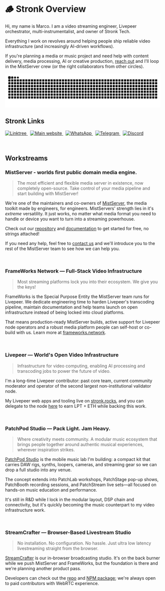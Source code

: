 # 🪵 Stronk Overview

Hi, my name is Marco. I am a video streaming engineer, Livepeer orchestrator, multi-instrumentalist, and owner of Stronk Tech.

Everything I work on revolves around helping people ship reliable video infrastructure (and increasingly AI-driven workflows).

If you're planning a media or music project and need help with content delivery, media processing, AI or creative production, [reach out](https://www.stronk.tech/contact) and I'll loop in the MistServer crew (or the right collaborators from other circles).

![animation](https://raw.githubusercontent.com/stronk-dev/stronk-dev/snek/github-contribution-grid-snake-dark.svg)

## Stronk Links

<a href="https://linktr.ee/stronk.tech" target="_blank" rel="noopener noreferrer">
    <img src="https://img.shields.io/badge/links-%40stronk.tech-c0caf5?style=for-the-badge&logo=linktree&logoColor=c0caf5&labelColor=414868&color=c0caf5&link=https%3A%2F%2Flinktr.ee%2Fstronk.tech" alt="Linktree" />
</a>
&nbsp;
<a href="http://stronk.tech/" target="_blank" rel="noopener noreferrer">
    <img src="https://img.shields.io/badge/website-www.stronk.tech-c0caf5?style=for-the-badge&logo=webflow&logoColor=c0caf5&labelColor=414868&color=c0caf5&link=https%3A%2F%2Fstronk.tech" alt="Main website" />
</a>
&nbsp;
<a href="https://wa.me/31625300165" target="_blank" rel="noopener noreferrer">
    <img src="https://img.shields.io/badge/WhatsApp-%40stronk--tech-c0caf5?style=for-the-badge&logo=whatsapp&logoColor=c0caf5&labelColor=414868&color=c0caf5&link=https%3A%2F%2Fwa.me%2F31625300165" alt="WhatsApp" />
</a>
&nbsp;
<a href="https://t.me/Cpn_Stronk" target="_blank" rel="noopener noreferrer">
    <img src="https://img.shields.io/badge/Telegram-%40Cpn__Stronk-c0caf5?style=for-the-badge&logo=telegram&logoColor=c0caf5&labelColor=414868&color=c0caf5&link=https%3A%2F%2Ft.me%2FCpn_Stronk" alt="Telegram" />
</a>
&nbsp;
<a href="https://discordapp.com/users/303504235927044097" target="_blank" rel="noopener noreferrer">
    <img src="https://img.shields.io/badge/Discord-%40captain.stronk-c0caf5?style=for-the-badge&logo=discord&logoColor=c0caf5&labelColor=414868&color=c0caf5&link=https%3A%2F%2Fdiscordapp.com%2Fusers%2F303504235927044097" alt="Discord" />
</a>

&nbsp;
<!---->
<!--## Stronk Stats-->
<!--*(unfortunately [the script](https://github.com/anuraghazra/github-readme-stats) only indexes language usage of your own non-forked repo's, so 'Most Used Languages' is more 'Most used languages for personal side-projects')*-->
<!---->
<!--<div align="center"> -->
<!--    <img height=259 width="45%" src="https://github.com/stronk-dev/stronk-dev/blob/grs/stats-tokyonight.svg" alt="Stronk Tech's Language stats" />-->
<!--    <img height=259 width="45%" src="https://github.com/stronk-dev/stronk-dev/blob/grs/top-langs-tokyonight.svg" alt="Stronk Tech's Github stats" />-->
<!--</div>-->
<!---->
<!--&nbsp;-->

## Workstreams

### MistServer - worlds first public domain media engine.

> The most efficient and flexible media server in existence, now completely open-source. Take control of your media pipeline and start building with MistServer!

We're one of the maintainers and co-owners of [MistServer](https://mistserver.com/), the media toolkit made by engineers, for engineers. MistServers' strength lies in it's *extreme*  versatility. It just works, no matter what media format you need to handle or device you want to turn into a streaming powerhouse.

Check out our [repository](https://github.com/DDVTECH/mistserver) and [documentation](https://docs.mistserver.org/) to get started for free, no strings attached!

If you need any help, feel free to [contact us](https://www.stronk.tech/contact) and we'll introduce you to the rest of the MistServer team to see how we can help you.

&nbsp;

### FrameWorks Network — Full-Stack Video Infrastructure

> Most streaming platforms lock you into their ecosystem. We give you the keys!

FrameWorks is the Special Purpose Entity the MistServer team runs for Livepeer. We dedicate engineering time to harden Livepeer's transcoding pipeline, maintain documentation and help teams launch on open infrastructure instead of being locked into cloud platforms. 

That means production-ready MistServer builds, active support for Livepeer node operators and a robust media platform people can self-host or co-build with us. Learn more at [frameworks.network](https://frameworks.network/).

&nbsp;

### Livepeer — World's Open Video Infrastructure

> Infrastructure for video computing, enabling AI processing and transcoding jobs to power the future of video.

I'm a long-time Livepeer contributor: past core team, current community moderator and operator of the second largest non-institutional validator node.

My Livepeer web apps and tooling live on [stronk.rocks](https://www.stronk.rocks/), and you can delegate to the node [here](https://explorer.livepeer.org/accounts/0x847791cbf03be716a7fe9dc8c9affe17bd49ae5e/delegating) to earn LPT + ETH while backing this work.

&nbsp;

### PatchPod Studio — Pack Light. Jam Heavy.

> Where creativity meets community. A modular music ecosystem that brings people together around authentic musical experiences, wherever inspiration strikes.

[PatchPod Studio](https://patchpod.studio/) is the mobile music lab I'm building: a compact kit that carries DAW rigs, synths, loopers, cameras, and streaming gear so we can drop a full studio into any venue.

The concept extends into PatchLab workshops, PatchStage pop-up shows, PatchBooth recording sessions, and PatchStream live sets—all focused on hands-on music education and performance.

It's still in R&D while I lock in the modular layout, DSP chain and connectivity, but it's quickly becoming the music counterpart to my video infrastructure work.

&nbsp;

### StreamCrafter — Browser-Based Livestream Studio

> No installation. No configuration. No hassle. Just ultra low latency livestreaming straight from the browser.

[StreamCrafter](https://www.streamcrafter.live/) is our in-browser broadcasting studio. It's on the back burner while we push MistServer and FrameWorks, but the foundation is there and we're planning another product pass.

Developers can check out the [repo](https://github.com/DDVTECH/StreamCrafter) and [NPM package](https://www.npmjs.com/package/@optimist-video/streamcrafter); we're always open to paid contributors with WebRTC experience.

&nbsp;

</div>
